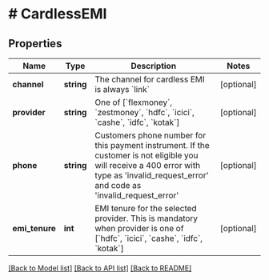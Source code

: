 # # CardlessEMI

## Properties

Name | Type | Description | Notes
------------ | ------------- | ------------- | -------------
**channel** | **string** | The channel for cardless EMI is always &#x60;link&#x60; | [optional]
**provider** | **string** | One of [&#x60;flexmoney&#x60;, &#x60;zestmoney&#x60;, &#x60;hdfc&#x60;, &#x60;icici&#x60;, &#x60;cashe&#x60;, &#x60;idfc&#x60;, &#x60;kotak&#x60;] | [optional]
**phone** | **string** | Customers phone number for this payment instrument. If the customer is not eligible you will receive a 400 error with type as &#39;invalid_request_error&#39; and code as &#39;invalid_request_error&#39; | [optional]
**emi_tenure** | **int** | EMI tenure for the selected provider. This is mandatory when provider is one of [&#x60;hdfc&#x60;, &#x60;icici&#x60;, &#x60;cashe&#x60;, &#x60;idfc&#x60;, &#x60;kotak&#x60;] | [optional]

[[Back to Model list]](../../README.md#models) [[Back to API list]](../../README.md#endpoints) [[Back to README]](../../README.md)
